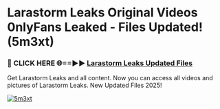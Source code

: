 # Larastorm Leaks Original Videos 0nlyFans Leaked - Files Updated! (5m3xt)

<h3>🔴 CLICK HERE 🌐==►► <a href="https://tinyurl.com/x26r9saj" rel="nofollow">Larastorm Leaks Updated Files</a></h3>

Get Larastorm Leaks and all content. Now you can access all videos and pictures of Larastorm Leaks. New Updated Files 2025!

[![5m3xt](https://i.imgur.com/LkgZPqh.gif)](https://tinyurl.com/x26r9saj)
